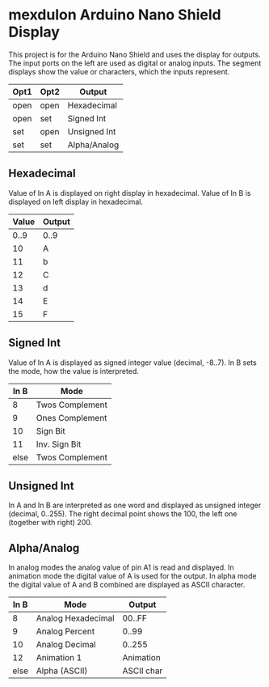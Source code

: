 # mexdulon Arduino Nano Shield Display

This project is for the Arduino Nano Shield and uses the display for outputs. The input ports on the left are used as digital or analog inputs. The segment displays show the value or characters, which the inputs represent.

|Opt1|Opt2|Output      |
|----|----|------------|
|open|open|Hexadecimal |
|open|set |Signed Int  |
|set |open|Unsigned Int|
|set |set |Alpha/Analog|

## Hexadecimal
Value of In A is displayed on right display in hexadecimal.
Value of In B is displayed on left display in hexadecimal.

|Value|Output|
|-----|------|
|0..9 |0..9  |
|10   |A     |
|11   |b     |
|12   |C     |
|13   |d     |
|14   |E     |
|15   |F     |

## Signed Int
Value of In A is displayed as signed integer value (decimal, -8..7).
In B sets the mode, how the value is interpreted.

|In B|Mode           |
|----|---------------|
|8   |Twos Complement|
|9   |Ones Complement|
|10  |Sign Bit       |
|11  |Inv. Sign Bit  |
|else|Twos Complement|

## Unsigned Int
In A and In B are interpreted as one word and displayed as unsigned integer (decimal, 0..255). The right decimal point shows the 100, the left one (together with right) 200.

## Alpha/Analog
In analog modes the analog value of pin A1 is read and displayed.
In animation mode the digital value of A is used for the output.
In alpha mode the digital value of A and B combined are displayed as ASCII character.

|In B|Mode              |Output    |
|----|------------------|----------|
|8   |Analog Hexadecimal|    00..FF|
|9   |Analog Percent    |     0..99|
|10  |Analog Decimal    |    0..255|
|12  |Animation 1       | Animation|
|else|Alpha (ASCII)     |ASCII char|
